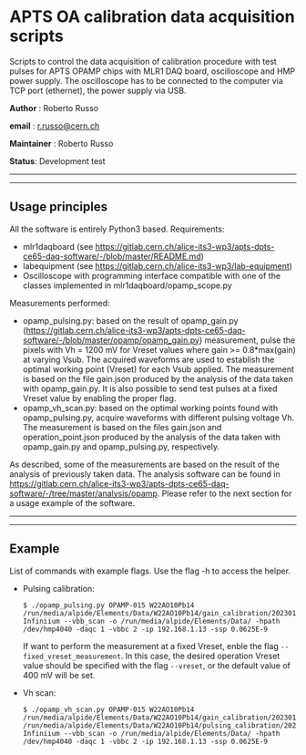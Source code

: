# APTS OA calibration data acquisition scripts

Scripts to control the data acquisition of calibration procedure with test pulses for APTS OPAMP chips with MLR1 DAQ board, oscilloscope and HMP power supply.
The oscilloscope has to be connected to the computer via TCP port (ethernet), the power supply via USB.

**Author** : Roberto Russo

**email** : r.russo@cern.ch

**Maintainer** : Roberto Russo

**Status**: Development test

_______________
_______________

## Usage principles

All the software is entirely Python3 based.
Requirements:
- mlr1daqboard (see https://gitlab.cern.ch/alice-its3-wp3/apts-dpts-ce65-daq-software/-/blob/master/README.md)
- labequipment (see https://gitlab.cern.ch/alice-its3-wp3/lab-equipment)
- Oscilloscope with programming interface compatible with one of the classes implemented in mlr1daqboard/opamp_scope.py

Measurements performed:
- opamp_pulsing.py: based on the result of opamp_gain.py (https://gitlab.cern.ch/alice-its3-wp3/apts-dpts-ce65-daq-software/-/blob/master/opamp/opamp_gain.py) measurement, pulse the pixels with Vh = 1200 mV for Vreset values where gain >= 0.8*max(gain) at varying Vsub. The acquired waveforms are used to establish the optimal working point (Vreset) for each Vsub applied. The measurement is based on the file gain.json produced by the analysis of the data taken with opamp_gain.py. It is also possible to send test pulses at a fixed Vreset value by enabling the proper flag.
- opamp_vh_scan.py: based on the optimal working points found with opamp_pulsing.py, acquire waveforms with different pulsing voltage Vh. The measurement is based on the files gain.json and operation_point.json produced by the analysis of the data taken with opamp_gain.py and opamp_pulsing.py, respectively.

As described, some of the measurements are based on the result of the analysis of previously taken data. The analysis software can be found in https://gitlab.cern.ch/alice-its3-wp3/apts-dpts-ce65-daq-software/-/tree/master/analysis/opamp.
Please refer to the next section for a usage example of the software.

_________________________
_________________________

## Example

List of commands with example flags. Use the flag -h to access the helper.

- Pulsing calibration:
    ```
    $ ./opamp_pulsing.py OPAMP-015 W22AO10Pb14 /run/media/alpide/Elements/Data/W22AO10Pb14/gain_calibration/20230119_164530/gain.json Infiniium --vbb_scan -o /run/media/alpide/Elements/Data/ -hpath /dev/hmp4040 -daqc 1 -vbbc 2 -ip 192.168.1.13 -ssp 0.0625E-9
    ```
    If want to perform the measurement at a fixed Vreset, enble the flag `--fixed_vreset_measurement`. In this case, the desired operation Vreset value should be specified with the flag `--vreset`, or the default value of 400 mV will be set.

- Vh scan:
    ```
    $ ./opamp_vh_scan.py OPAMP-015 W22AO10Pb14 /run/media/alpide/Elements/Data/W22AO10Pb14/gain_calibration/20230119_164530/gain.json /run/media/alpide/Elements/Data/W22AO10Pb14/pulsing_calibration/20230119_225710/operation_point.json  Infiniium --vbb_scan -o /run/media/alpide/Elements/Data/ -hpath /dev/hmp4040 -daqc 1 -vbbc 2 -ip 192.168.1.13 -ssp 0.0625E-9
    ```
